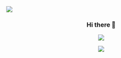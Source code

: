 <img src="https://capsule-render.vercel.app/api?type=waving&color=auto&height=200&section=header&text=Aeryeong%20Github&fontSize=90" />

<div align="center">

### Hi there 👋

<a href="https://hits.seeyoufarm.com"><img src="https://hits.seeyoufarm.com/api/count/incr/badge.svg?url=https%3A%2F%2Fgithub.com%2Fjeongaeryeong%2Fhit-counter&count_bg=%234DD2FF&title_bg=%23555555&icon=&icon_color=%23E7E7E7&title=hits&edge_flat=false"/></a><br>

<img src="https://github-readme-stats.vercel.app/api?username=jeongaeryeong&show_icons=true&theme=radical">
</div>
<!--
**jeongaeryeong/jeongaeryeong** is a ✨ _special_ ✨ repository because its `README.md` (this file) appears on your GitHub profile.

Here are some ideas to get you started:

- 🔭 I’m currently working on ...
- 🌱 I’m currently learning ...
- 👯 I’m looking to collaborate on ...
- 🤔 I’m looking for help with ...
- 💬 Ask me about ...
- 📫 How to reach me: ...
- 😄 Pronouns: ...
- ⚡ Fun fact: ...
-->
